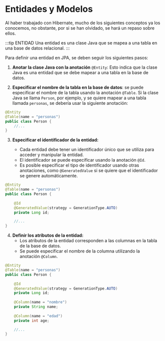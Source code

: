 # Entidades y Modelos
Al haber trabajado con Hibernate, mucho de los siguientes conceptos ya los conocemos, no obstante, por si se han olvidado, se hará un repaso sobre ellos.

:::tip ENTIDAD
Una entidad es una clase Java que se mapea a una tabla en una base de datos relacional.
:::

Para definir una entidad en JPA, se deben seguir los siguientes pasos:

1. **Anotar la clase Java con la anotación** ``@Entity``: Esto indica que la clase Java es una entidad que se debe mapear a una tabla en la base de datos.

2. **Especificar el nombre de la tabla en la base de datos**: se puede especificar el nombre de la tabla usando la anotación ``@Table``. Si la clase Java se llama ``Person``, por ejemplo, y se quiere mapear a una tabla llamada ``personas``, se debería usar la siguiente anotación:

```java
@Entity
@Table(name = "personas")
public class Person {
    //...
}
```

3. **Especificar el identificador de la entidad:**
   
    * Cada entidad debe tener un identificador único que se utiliza para acceder y manipular la entidad.
    * El identificador se puede especificar usando la anotación ``@Id``.
    * Es posible especificar el tipo de identificador usando otras anotaciones, como ``@GeneratedValue`` si se quiere que el identificador se genere automáticamente.

```java
@Entity
@Table(name = "personas")
public class Person {
    
    @Id
    @GeneratedValue(strategy = GenerationType.AUTO)
    private Long id;

    //...
}
```

4. **Definir los atributos de la entidad:**
    * Los atributos de la entidad corresponden a las columnas en la tabla de la base de datos.
    * Se puede especificar el nombre de la columna utilizando la anotación ``@Column``.
  
```java
@Entity
@Table(name = "personas")
public class Person {
    
    @Id
    @GeneratedValue(strategy = GenerationType.AUTO)
    private Long id;
    
    @Column(name = "nombre")
    private String name;
    
    @Column(name = "edad")
    private int age;

    //...
}
```